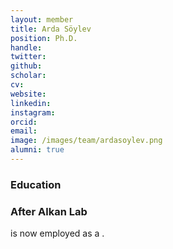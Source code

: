 ```yaml
---
layout: member
title: Arda Söylev
position: Ph.D.
handle: 
twitter:
github: 
scholar: 
cv: 
website: 
linkedin: 
instagram:
orcid: 
email: 
image: /images/team/ardasoylev.png
alumni: true
---
```


### Education

### After Alkan Lab
 is now employed as a .
